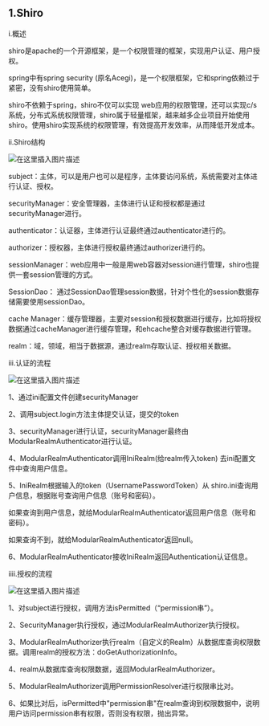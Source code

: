 ## 1.Shiro

i.概述

shiro是apache的一个开源框架，是一个权限管理的框架，实现用户认证、用户授权。

spring中有spring security \(原名Acegi\)，是一个权限框架，它和spring依赖过于紧密，没有shiro使用简单。

shiro不依赖于spring，shiro不仅可以实现 web应用的权限管理，还可以实现c/s系统，分布式系统权限管理，shiro属于轻量框架，越来越多企业项目开始使用shiro。使用shiro实现系统的权限管理，有效提高开发效率，从而降低开发成本。

ii.Shiro结构

![](https://img-blog.csdn.net/20181011165546162?watermark/2/text/aHR0cHM6Ly9ibG9nLmNzZG4ubmV0L3NpbmF0XzM0MzQxMTYy/font/5a6L5L2T/fontsize/400/fill/I0JBQkFCMA==/dissolve/70 "在这里插入图片描述")

subject：主体，可以是用户也可以是程序，主体要访问系统，系统需要对主体进行认证、授权。

securityManager：安全管理器，主体进行认证和授权都是通过securityManager进行。

authenticator：认证器，主体进行认证最终通过authenticator进行的。

authorizer：授权器，主体进行授权最终通过authorizer进行的。

sessionManager：web应用中一般是用web容器对session进行管理，shiro也提供一套session管理的方式。

SessionDao： 通过SessionDao管理session数据，针对个性化的session数据存储需要使用sessionDao。

cache Manager：缓存管理器，主要对session和授权数据进行缓存，比如将授权数据通过cacheManager进行缓存管理，和ehcache整合对缓存数据进行管理。

realm：域，领域，相当于数据源，通过realm存取认证、授权相关数据。

iii.认证的流程

![](https://img-blog.csdn.net/20181011170602710?watermark/2/text/aHR0cHM6Ly9ibG9nLmNzZG4ubmV0L3NpbmF0XzM0MzQxMTYy/font/5a6L5L2T/fontsize/400/fill/I0JBQkFCMA==/dissolve/70 "在这里插入图片描述")

1、通过ini配置文件创建securityManager

2、调用subject.login方法主体提交认证，提交的token

3、securityManager进行认证，securityManager最终由ModularRealmAuthenticator进行认证。

4、ModularRealmAuthenticator调用IniRealm\(给realm传入token\) 去ini配置文件中查询用户信息。

5、IniRealm根据输入的token（UsernamePasswordToken）从 shiro.ini查询用户信息，根据账号查询用户信息（账号和密码）。

如果查询到用户信息，就给ModularRealmAuthenticator返回用户信息（账号和密码）。

如果查询不到，就给ModularRealmAuthenticator返回null。

6、ModularRealmAuthenticator接收IniRealm返回Authentication认证信息。

iiii.授权的流程

![](https://img-blog.csdn.net/20181011170800759?watermark/2/text/aHR0cHM6Ly9ibG9nLmNzZG4ubmV0L3NpbmF0XzM0MzQxMTYy/font/5a6L5L2T/fontsize/400/fill/I0JBQkFCMA==/dissolve/70 "在这里插入图片描述")

1、对subject进行授权，调用方法isPermitted（“permission串”）。

2、SecurityManager执行授权，通过ModularRealmAuthorizer执行授权。

3、ModularRealmAuthorizer执行realm（自定义的Realm）从数据库查询权限数据。调用realm的授权方法：doGetAuthorizationInfo。

4、realm从数据库查询权限数据，返回ModularRealmAuthorizer。

5、ModularRealmAuthorizer调用PermissionResolver进行权限串比对。

6、如果比对后，isPermitted中"permission串"在realm查询到权限数据中，说明用户访问permission串有权限，否则没有权限，抛出异常。



